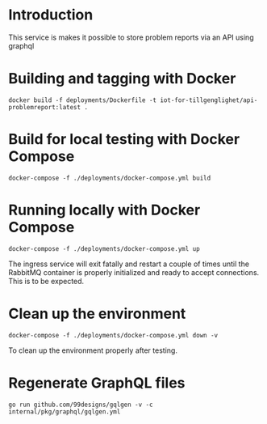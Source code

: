 # Introduction

This service is makes it possible to store problem reports via an API using graphql

# Building and tagging with Docker

`docker build -f deployments/Dockerfile -t iot-for-tillgenglighet/api-problemreport:latest .`

# Build for local testing with Docker Compose

`docker-compose -f ./deployments/docker-compose.yml build`

# Running locally with Docker Compose

`docker-compose -f ./deployments/docker-compose.yml up`

The ingress service will exit fatally and restart a couple of times until the RabbitMQ container is properly initialized and ready to accept connections. This is to be expected.

# Clean up the environment

`docker-compose -f ./deployments/docker-compose.yml down -v`

To clean up the environment properly after testing.

# Regenerate GraphQL files

`go run github.com/99designs/gqlgen -v -c internal/pkg/graphql/gqlgen.yml`
